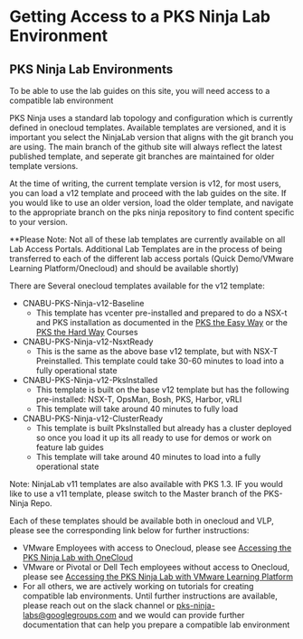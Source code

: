 # Getting Access to a PKS Ninja Lab Environment

## PKS Ninja Lab Environments

To be able to use the lab guides on this site, you will need access to a compatible lab environment

PKS Ninja uses a standard lab topology and configuration which is currently defined in onecloud templates. Available templates are versioned, and it is important you select the NinjaLab version that aligns with the git branch you are using. The main branch of the github site will always reflect the latest published template, and seperate git branches are maintained for older template versions. 

At the time of writing, the current template version is v12, for most users, you can load a v12 template and proceed with the lab guides on the site. If you would like to use an older version, load the older template, and navigate to the appropriate branch on the pks ninja repository to find content specific to your version. 

**Please Note: Not all of these lab templates are currently available on all Lab Access Portals. Additional Lab Templates are in the process of being transferred to each of the different lab access portals (Quick Demo/VMware Learning Platform/Onecloud) and should be available shortly)

There are Several onecloud templates available for the v12 template:
- CNABU-PKS-Ninja-v12-Baseline
  - This template has vcenter pre-installed and prepared to do a NSX-t and PKS installation as documented in the [PKS the Easy Way](https://github.com/CNA-Tech/PKS-Ninja/blob/Pks1.4/Courses/PksTheEasyWay-PE6650) or the [PKS the Hard Way](https://github.com/CNA-Tech/PKS-Ninja/blob/Pks1.4/Courses/PksTheHardWay-PH7885) Courses
- CNABU-PKS-Ninja-v12-NsxtReady
  - This is the same as the above base v12 template, but with NSX-T Preinstalled. This template could take 30-60 minutes to load into a fully operational state
- CNABU-PKS-Ninja-v12-PksInstalled
  - This template is built on the base v12 template but has the following pre-installed: NSX-T, OpsMan, Bosh, PKS, Harbor, vRLI
  - This template will take around 40 minutes to fully load
- CNABU-PKS-Ninja-v12-ClusterReady
  - This template is built PksInstalled but already has a cluster deployed so once you load it up its all ready to use for demos or work on feature lab guides
  - This template will take around 40 minutes to load into a fully operational state
  
Note: NinjaLab v11 templates are also available with PKS 1.3. IF you would like to use a v11 template, please switch to the Master branch of the PKS-Ninja Repo. 
  
Each of these templates should be available both in onecloud and VLP, please see the corresponding link below for further instructions:

- VMware Employees with access to Onecloud, please see [Accessing the PKS Ninja Lab with OneCloud](https://github.com/CNA-Tech/PKS-Ninja/blob/Pks1.4/LabGuides/OnecloudNinjaLab-OL2089)
- VMware or Pivotal or Dell Tech employees without access to Onecloud, please see [Accessing the PKS Ninja Lab with VMware Learning Platform](https://github.com/CNA-Tech/PKS-Ninja/blob/Pks1.4/LabGuides/VlpNinjaLab-VL6532)
- For all others, we are actively working on tutorials for creating compatible lab environments. Until further instructions are available, please reach out on the slack channel or pks-ninja-labs@googlegroups.com and we would can provide further documentation that can help you prepare a compatible lab environment
  
<!--
- For instructions on building a single server nested PKS Ninja Lab, please see [Building a Nested Single Server PKS Ninja Lab](https://github.com/CNA-Tech/PKS-Ninja/tree/Pks1.4/LabGuides/NestedNinjaLab-NL3985)
-->
